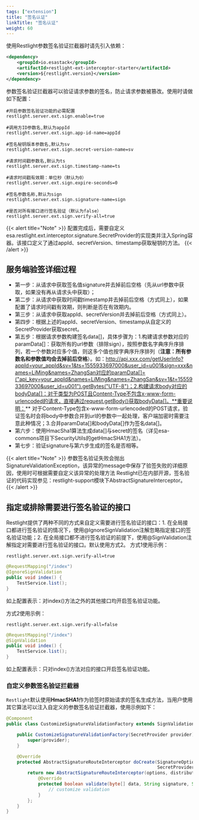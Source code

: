 ```yaml
---
tags: ["extension"]
title: "签名认证"
linkTitle: "签名认证"
weight: 60
---
```


使用Restlight参数签名验证拦截器时请先引入依赖：

```xml
<dependency>
	<groupId>io.esastack</groupId>
	<artifactId>restlight-ext-interceptor-starter</artifactId>
	<version>${restlight.version}</version>
</dependency>
```

参数签名验证拦截器可以验证请求参数的签名，防止请求参数被篡改。使用时请做如下配置：

```properties
#开启参数签名验证功能的必需配置
restlight.server.ext.sign.enable=true

#调用方ID参数名,默认为appId
restlight.server.ext.sign.app-id-name=appId

#签名秘钥版本参数名,默认为sv
restlight.server.ext.sign.secret-version-name=sv

#请求时间戳参数名,默认为ts
restlight.server.ext.sign.timestamp-name=ts

#请求时间戳有效期：单位秒（默认为0）
restlight.server.ext.sign.expire-seconds=0

#签名参数名称,默认为sign
restlight.server.ext.sign.signature-name=sign

#是否对所有接口进行签名验证（默认为false）
restlight.server.ext.sign.verify-all=true
```

{{< alert title="Note" >}}
配置完成后，需要自定义esa.restlight.ext.interceptor.signature.SecretProvider的实现类并注入Spring容器。该接口定义了通过appId、secretVersion、timestamp获取秘钥的方法。
{{< /alert >}}

## 服务端验签详细过程
- 第一步：从请求中获取签名值signature并去掉前后空格（先从url参数中获取，如果没有再从请求头中获取）；
- 第二步：从请求中获取时间戳timestamp并去掉前后空格（方式同上），如果配置了请求时间戳有效期，则判断是否在有效期内。
- 第三步：从请求中获取appId、secretVersion并去掉前后空格（方式同上）。
- 第四步：根据上述的appId、secretVersion、timestamp从自定义的SecretProvider获取secret。
- 第五步：根据请求参数构建签名data[]，具体步骤为：1.构建请求参数对应的paramData[]：获取所有的url参数（排除sign），按照参数名字典序升序排列，若一个参数对应多个值，则这多个值也按字典序升序排列（**注意：所有参数名和参数值均会去掉前后空格**）。如：http://api.xxx.com/getUserInfo?appId=your_appId&sv=1&ts=1555933697000&user_id=u001&sign=xxx&names=LiMing&names=ZhangSan对应的paramData[]=("api_key=your_appId&names=LiMing&names=ZhangSan&sv=1&t=1555933697000&user_id=u001").getBytes("UTF-8")；2.构建请求body对应的bodyData[]：对于类型为POST且Content-Type不包含x-www-form-urlencoded的请求，直接通过request.getBody()获取bodyData[]。**重要说明：** 对于Content-Type包含x-www-form-urlencoded的POST请求，验证签名时会将body中参数合并到url的参数中一起处理，客户端加密时需要注意此种情况；3.合并paramData[]和bodyData[]作为签名data[]。
- 第六步：使用HmacSha1算法生成data[]与secret的签名（详见esa-commons项目下SecurityUtils的getHmacSHA1方法）。
- 第七步：验证signature与第六步生成的签名是否相等。

{{< alert title="Note" >}}
参数签名验证失败会抛出SignatureValidationException，该异常的message中保存了验签失败的详细原因，使用时可根据需要自定义该异常的处理方法
Restlight已在内部开源，签名验证的代码实现参见：restlight-support模块下AbstractSignatureInterceptor。
{{< /alert >}}

## 指定或排除需要进行签名验证的接口
Restlight提供了两种不同的方式来自定义需要进行签名验证的接口：1. 在全局接口都进行签名验证的情况下，使用@IgnoreSignValidation注解忽略指定接口的签名验证功能；2. 在全局接口都不进行签名验证的前提下，使用@SignValidation注解指定对需要进行签名验证的接口。默认使用方式2。
方式1使用示例：

```properties
restlight.server.ext.sign.verify-all=true
```

```java
@RequestMapping("/index")
@IgnoreSignValidation
public void index() {
    TestService.list();
}
```

如上配置表示：对index()方法之外的其他接口均开启签名验证功能。

方式2使用示例：

```
restlight.server.ext.sign.verify-all=false
```

```java
@RequestMapping("/index")
@SignValidation
public void index() {
    TestService.list();
}
```

如上配置表示：只对index()方法对应的接口开启签名验证功能。

### 自定义参数签名验证拦截器
`Restlight`默认使用**HmacSHA1**作为验签时原始请求的签名生成方法，当用户使用其它算法可以注入自定义的参数签名验证拦截器，使用示例如下：
```java
@Component
public class CustomizeSignatureValidationFactory extends SignValidationInterceptorFactory {

    public CustomizeSignatureValidationFactory(SecretProvider provider) {
        super(provider);
    }

    @Override
    protected AbstractSignatureRouteInterceptor doCreate(SignatureOptions options,
                                                         SecretProvider distributor) {
        return new AbstractSignatureRouteInterceptor(options, distributor) {
            @Override
            protected boolean validate(byte[] data, String signature, String sk) {
                // customize validation
            }
        };
    }
}
```
